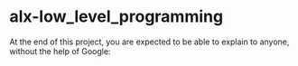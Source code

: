 # alx-low_level_programming
At the end of this project, you are expected to be able to explain to anyone, without the help of Google:
